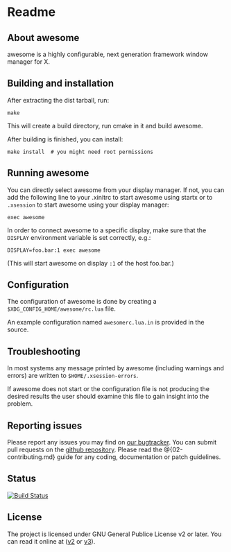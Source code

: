 # Readme

## About awesome

awesome is a highly configurable, next generation framework window manager for X.

## Building and installation

After extracting the dist tarball, run:

    make

This will create a build directory, run cmake in it and build awesome.

After building is finished, you can install:

    make install  # you might need root permissions

## Running awesome

You can directly select awesome from your display manager. If not, you can
add the following line to your .xinitrc to start awesome using startx
or to `.xsession` to start awesome using your display manager:

    exec awesome

In order to connect awesome to a specific display, make sure that
the `DISPLAY` environment variable is set correctly, e.g.:

    DISPLAY=foo.bar:1 exec awesome

(This will start awesome on display `:1` of the host foo.bar.)

## Configuration

The configuration of awesome is done by creating a
`$XDG_CONFIG_HOME/awesome/rc.lua` file.

An example configuration named `awesomerc.lua.in` is provided in the source.

## Troubleshooting

In most systems any message printed by awesome (including warnings and errors)
are written to `$HOME/.xsession-errors`.

If awesome does not start or the configuration file is not producing the
desired results the user should examine this file to gain insight into the
problem.

## Reporting issues

Please report any issues you may find on [our bugtracker](https://github.com/awesomeWM/awesome/issues).
You can submit pull requests on the [github repository](https://github.com/awesomeWM/awesome).
Please read the @{02-contributing.md} guide for any coding, documentation or patch guidelines.

## Status
[![Build Status](https://travis-ci.org/awesomeWM/awesome.svg?branch=master)](https://travis-ci.org/awesomeWM/awesome)

## License

The project is licensed under GNU General Publice License v2 or later.
You can read it online at ([v2](http://www.gnu.org/licenses/gpl-2.0.html)
or [v3](http://www.gnu.org/licenses/gpl.html)).
